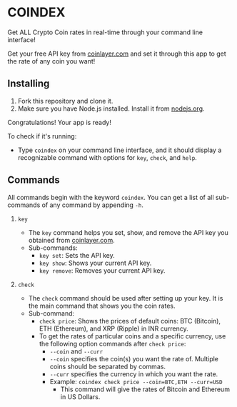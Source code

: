 # COINDEX

Get ALL Crypto Coin rates in real-time through your command line interface!

Get your free API key from [coinlayer.com](https://coinlayer.com/) and set it through this app to get the rate of any coin you want!

## Installing

1. Fork this repository and clone it.
2. Make sure you have Node.js installed. Install it from [nodejs.org](https://nodejs.org/en/download/).

Congratulations! Your app is ready!

To check if it's running:
- Type `coindex` on your command line interface, and it should display a recognizable command with options for `key`, `check`, and `help`.

## Commands

All commands begin with the keyword `coindex`. You can get a list of all sub-commands of any command by appending `-h`.

1. `key`
   - The `key` command helps you set, show, and remove the API key you obtained from [coinlayer.com](https://coinlayer.com/).
   - Sub-commands:
     - `key set`: Sets the API key.
     - `key show`: Shows your current API key.
     - `key remove`: Removes your current API key.

2. `check`
   - The `check` command should be used after setting up your key. It is the main command that shows you the coin rates.
   - Sub-command:
     - `check price`: Shows the prices of default coins: BTC (Bitcoin), ETH (Ethereum), and XRP (Ripple) in INR currency.
     - To get the rates of particular coins and a specific currency, use the following option commands after `check price`:
       - `--coin` and `--curr`
       - `--coin` specifies the coin(s) you want the rate of. Multiple coins should be separated by commas.
       - `--curr` specifies the currency in which you want the rate.
       - Example: `coindex check price --coin=BTC,ETH --curr=USD`
         - This command will give the rates of Bitcoin and Ethereum in US Dollars.
